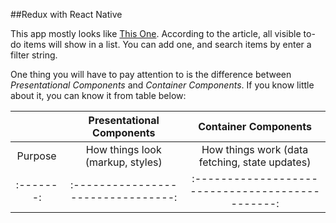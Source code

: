 ##Redux with React Native

This app mostly looks like [This One][1]. According to the article, all visible to-do items will show in a list. You can add one, and search items by enter a filter string.

One thing you will have to pay attention to is the difference between *Presentational Components* and *Container Components*. If you know little about it, you can know it from table below:


|         | Presentational Components        | Container Components                           |
|:-------:|:--------------------------------:|:----------------------------------------------:|
| Purpose | How things look (markup, styles) | How things work (data fetching, state updates) |
|:-------:|:--------------------------------:|:----------------------------------------------:|

  [1]: https://facebook.github.io/react/docs/thinking-in-react.html
